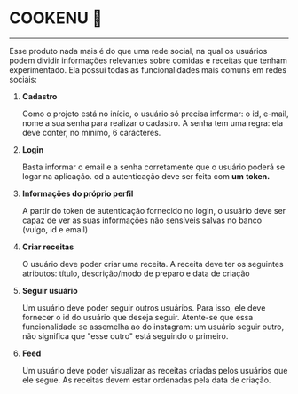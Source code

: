 # COOKENU :fork_and_knife:

___



Esse produto nada mais é do que uma rede social, na qual os usuários podem dividir informações relevantes sobre comidas e receitas que tenham experimentado. Ela possui todas as funcionalidades mais comuns em redes sociais:

1. **Cadastro**

    Como o projeto está no início, o usuário só precisa informar: o id, e-mail, nome a sua senha para realizar o cadastro. A senha tem uma regra: ela deve conter, no mínimo, 6 carácteres. 

2. **Login**

    Basta informar o email e a senha corretamente que o usuário poderá se logar na aplicação. od a autenticação deve ser feita com **um** **token.**

3. **Informações do próprio perfil**

    A partir do token de autenticação fornecido no login, o usuário deve ser capaz de ver as suas informações não sensíveis salvas no banco (vulgo, id e email)

4. **Criar receitas**

    O usuário deve poder criar uma receita. A receita deve ter os seguintes atributos: título, descrição/modo de preparo e data de criação

5. **Seguir usuário**

    Um usuário deve poder seguir outros usuários. Para isso, ele deve fornecer o id do usuário que deseja seguir. Atente-se que essa funcionalidade se assemelha ao do instagram: um usuário seguir outro, não significa que "esse outro" está seguindo o primeiro.

6. **Feed**

    Um usuário deve poder visualizar as receitas criadas pelos usuários que ele segue. As receitas devem estar ordenadas pela data de criação.
